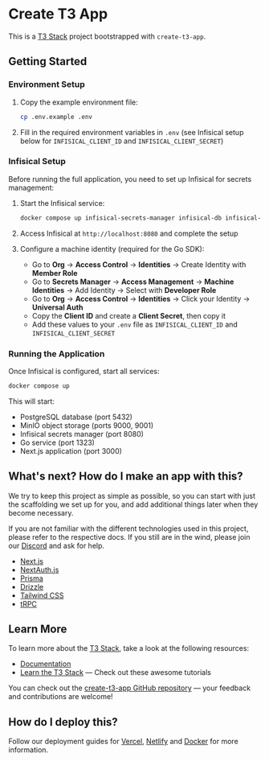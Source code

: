 # Create T3 App

This is a [T3 Stack](https://create.t3.gg/) project bootstrapped with `create-t3-app`.

## Getting Started

### Environment Setup

1. Copy the example environment file:
   ```bash
   cp .env.example .env
   ```

2. Fill in the required environment variables in `.env` (see Infisical setup below for `INFISICAL_CLIENT_ID` and `INFISICAL_CLIENT_SECRET`)

### Infisical Setup

Before running the full application, you need to set up Infisical for secrets management:

1. Start the Infisical service:
   ```bash
   docker compose up infisical-secrets-manager infisical-db infisical-redis
   ```

2. Access Infisical at `http://localhost:8080` and complete the setup

3. Configure a machine identity (required for the Go SDK):
   - Go to **Org** → **Access Control** → **Identities** → Create Identity with **Member Role**
   - Go to **Secrets Manager** → **Access Management** → **Machine Identities** → Add Identity → Select with **Developer Role**
   - Go to **Org** → **Access Control** → **Identities** → Click your Identity → **Universal Auth**
   - Copy the **Client ID** and create a **Client Secret**, then copy it
   - Add these values to your `.env` file as `INFISICAL_CLIENT_ID` and `INFISICAL_CLIENT_SECRET`

### Running the Application

Once Infisical is configured, start all services:

```bash
docker compose up
```

This will start:
- PostgreSQL database (port 5432)
- MinIO object storage (ports 9000, 9001)
- Infisical secrets manager (port 8080)
- Go service (port 1323)
- Next.js application (port 3000)

## What's next? How do I make an app with this?

We try to keep this project as simple as possible, so you can start with just the scaffolding we set up for you, and add additional things later when they become necessary.

If you are not familiar with the different technologies used in this project, please refer to the respective docs. If you still are in the wind, please join our [Discord](https://t3.gg/discord) and ask for help.

- [Next.js](https://nextjs.org)
- [NextAuth.js](https://next-auth.js.org)
- [Prisma](https://prisma.io)
- [Drizzle](https://orm.drizzle.team)
- [Tailwind CSS](https://tailwindcss.com)
- [tRPC](https://trpc.io)

## Learn More

To learn more about the [T3 Stack](https://create.t3.gg/), take a look at the following resources:

- [Documentation](https://create.t3.gg/)
- [Learn the T3 Stack](https://create.t3.gg/en/faq#what-learning-resources-are-currently-available) — Check out these awesome tutorials

You can check out the [create-t3-app GitHub repository](https://github.com/t3-oss/create-t3-app) — your feedback and contributions are welcome!

## How do I deploy this?

Follow our deployment guides for [Vercel](https://create.t3.gg/en/deployment/vercel), [Netlify](https://create.t3.gg/en/deployment/netlify) and [Docker](https://create.t3.gg/en/deployment/docker) for more information.
